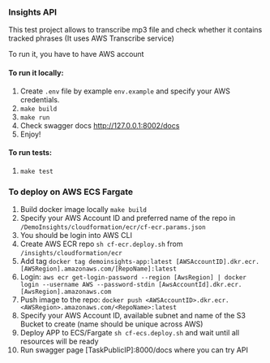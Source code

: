 ### **Insights API**

This test project allows to transcribe mp3 file and check whether
it contains tracked phrases (It uses AWS Transcribe service)

To run it, you have to have AWS account

#### To run it locally:
1. Create `.env` file by example `env.example` and specify your AWS credentials.
2. `make build`
3. `make run`
4. Check swagger docs http://127.0.0.1:8002/docs
5. Enjoy!


#### To run tests:
1. `make test`


### To deploy on AWS ECS Fargate
1. Build docker image locally `make build`
2. Specify your AWS Account ID and preferred name of the repo in `/DemoInsights/cloudformation/ecr/cf-ecr.params.json`
3. You should be login into AWS CLI
4. Create AWS ECR repo `sh cf-ecr.deploy.sh` from `/insights/cloudformation/ecr`
5. Add tag `docker tag demoinsights-app:latest [AWSAccountID].dkr.ecr.[AWSRegion].amazonaws.com/[RepoName]:latest`
6. Login: 
`aws ecr get-login-password --region [AwsRegion] | docker login --username AWS --password-stdin [AwsAccountId].dkr.ecr.[AwsRegion].amazonaws.com`
7. Push image to the repo:
`docker push <AWSAccountID>.dkr.ecr.<AWSRegion>.amazonaws.com/<RepoName>:latest`
8. Specify your AWS Account ID, available subnet and name of the S3 Bucket to create (name should be unique across AWS)
9. Deploy APP to ECS/Fargate `sh cf-ecs.deploy.sh` and wait until all resources will be ready
10. Run swagger page [TaskPublicIP]:8000/docs where you can try API